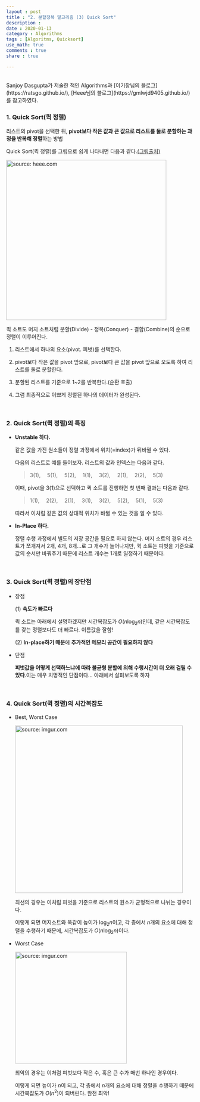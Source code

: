 ```yaml
---
layout : post
title : "2. 분할정복 알고리즘 (3) Quick Sort"
description :
date : 2020-01-13
category : Algorithms
tags : [Algoritms, Quicksort]
use_math: true
comments : true
share : true

---
```


<br/>
Sanjoy Dasgupta가 저술한 책인 Algorithms과 [이기창님의 블로그](https://ratsgo.github.io/), [Heee님의 블로그](https://gmlwjd9405.github.io/)를 참고하였다.

<br/>

### 1. Quick Sort(퀵 정렬)

리스트의 pivot을 선택한 뒤, **pivot보다 작은 값과 큰 값으로 리스트를 둘로 분할하는 과정을 반복해 정렬**하는 방법

Quick Sort(퀵 정렬)를 그림으로 쉽게 나타내면 다음과 같다.[(그림출처)](https://gmlwjd9405.github.io/2018/05/10/algorithm-quick-sort.html)

<a href = "https://gmlwjd9405.github.io/2018/05/10/algorithm-quick-sort.html"><img src = "https://gmlwjd9405.github.io/images/algorithm-quick-sort/quick-sort.png" width = "430" title = "source: heee.com"></a>

퀵 소트도 머지 소트처럼 분할(Divide) - 정복(Conquer) - 결합(Combine)의 순으로 정렬이 이루어진다.

1. 리스트에서 하나의 요소(pivot. 피벗)를 선택한다.

2. pivot보다 작은 값을 pivot 앞으로, pivot보다 큰 값을 pivot 앞으로 오도록 하여 리스트를 둘로 분할한다.

3. 분할된 리스트를 기준으로 1~2를 반복한다.(순환 호출)

4. 그럼 최종적으로 이쁘게 정렬된 하나의 데이터가 완성된다.

<br/>



### 2. Quick Sort(퀵 정렬)의 특징

- **Unstable 하다.**

  같은 값을 가진 원소들이 정렬 과정에서 위치(=index)가 뒤바뀔 수 있다.

  다음의 리스트로 예를 들어보자. 리스트의 값과 인덱스는 다음과 같다.

  > 3(1), 　5(1), 　5(2), 　1(1), 　3(2), 　2(1), 　2(2), 　5(3)

  이때, pivot을 3(1)으로 선택하고 퀵 소트를 진행하면 첫 번째 결과는 다음과 같다.

  > 1(1), 　2(2), 　2(1), 　3(1), 　3(2), 　5(2), 　5(1), 　5(3)

  따라서 이처럼 같은 값의 상대적 위치가 바뀔 수 있는 것을 알 수 있다.

- **In-Place 하다.**

  정렬 수행 과정에서 별도의 저장 공간을 필요로 하지 않는다. 머지 소트의 경우 리스트가 쪼개져서 2개, 4개, 8개...로 그 개수가 늘어나지만, 퀵 소트는 피벗을 기준으로 값의 순서만 바꿔주기 때문에 리스트 개수는 1개로 일정하기 때문이다.

<br/>



### 3. Quick Sort(퀵 정렬)의 장단점

- 장점

  (1) **속도가 빠르다**

  퀵 소트는 아래에서 설명하겠지만 시간복잡도가 $O(n\log_2n)$인데, 같은 시간복잡도를 갖는 정렬보다도 더 빠르다. 이름값을 잘함!

  (2) **In-place하기 때문**에 **추가적인 메모리 공간이 필요하지 않다**

- 단점

  **피벗값을 어떻게 선택하느냐에 따라 불균형 분할에 의해 수행시간이 더 오래 걸릴 수 있다**.이는 매우 치명적인 단점이다... 아래에서 살펴보도록 하자

<br/>



### 4. Quick Sort(퀵 정렬)의 시간복잡도

- Best, Worst Case

  <a href="https://imgur.com/hw72vWm"><img src="https://i.imgur.com/hw72vWm.png" width="450px" title="source: imgur.com" /></a>

  최선의 경우는 이처럼 피벗을 기준으로 리스트의 원소가 균형적으로 나뉘는 경우이다.

  이렇게 되면 머지소트와 똑같이 높이가 $\log_2n$이고, 각 층에서 $n$개의 요소에 대해 정렬을 수행하기 때문에, 시간복잡도가 $O(n\log_2n)$이다.

- Worst Case

  <a href="https://imgur.com/v3xPU5E"><img src="https://i.imgur.com/v3xPU5E.png" width="300px" title="source: imgur.com" /></a>

  최악의 경우는 이처럼 피벗보다 작은 수, 혹은 큰 수가 매번 하나인 경우이다.

  이렇게 되면 높이가 $n$이 되고, 각 층에서 $n$개의 요소에 대해 정렬을 수행하기 때문에 시간복잡도가 $O(n^2)$이 되버린다. 완전 최악!

  <br/>

  